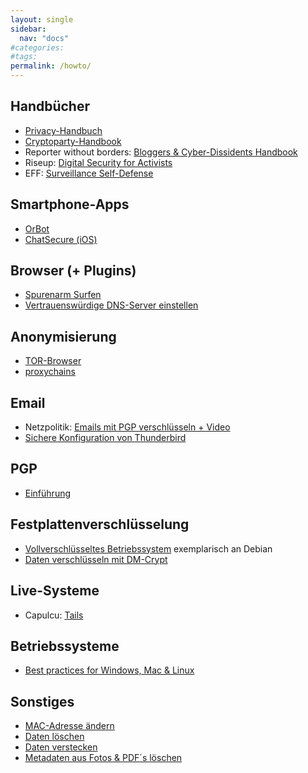 ```yaml
---
layout: single
sidebar:
  nav: "docs"
#categories:
#tags:
permalink: /howto/
---
```


## Handbücher
+ <a href="https://www.privacy-handbuch.de/download/privacy-handbuch.pdf">Privacy-Handbuch</a>
+ <a href="https://www.cryptoparty.in/learn/handbook" target="_blank">Cryptoparty-Handbook</a>
+ Reporter without borders: <a href="http://www.rsf.org/IMG/pdf/Bloggers_Handbook2.pdf">Bloggers & Cyber-Dissidents Handbook</a>
+ Riseup: <a href="https://riseup.net/en/security/resources" target="_blank">Digital Security for Activists</a>
+ EFF: <a href="https://ssd.eff.org/" target="_blank">Surveillance Self-Defense</a>

## Smartphone-Apps
+ <a href="https://orbot.app/" target="_blank">OrBot</a>
+ <a href="https://chatsecure.org/" target="_blank">ChatSecure (iOS)</a>

## Browser (+ Plugins)
+ <a href="https://www.privacy-handbuch.de/handbuch_21.htm" target="_blank">Spurenarm Surfen</a>
+ <a href="https://www.privacy-handbuch.de/handbuch_93.htm" target="_blank">Vertrauenswürdige DNS-Server einstellen</a>

## Anonymisierung
+ <a href="https://www.privacy-handbuch.de/handbuch_24a.htm" target="_blank">TOR-Browser</a>
+ <a href="https://www.privacy-handbuch.de/handbuch_24t.htm" target="_blank">proxychains</a>

## Email
+ Netzpolitik: <a href="https://netzpolitik.org/2013/anleitung-so-verschlusselt-ihr-eure-e-mails-mit-pgp/" target="_blank">Emails mit PGP verschlüsseln + Video</a>
+ <a href="https://www.privacy-handbuch.de/handbuch_31d.htm" target="_blank">Sichere Konfiguration von Thunderbird</a>

## PGP
+ <a href="http://einklich.net/anleitung/pgp2.htm" target="_blank">Einführung </a>

## Festplattenverschlüsselung
+ <a href="https://curius.de/verschluesselung/luks-betriebssystem-verschluesseln/" target="_blank">Vollverschlüsseltes Betriebssystem</a> exemplarisch an Debian
+ <a href="https://www.privacy-handbuch.de/handbuch_37a.htm" target="_blank">Daten verschlüsseln mit DM-Crypt</a>

## Live-Systeme
+ Capulcu: <a href="https://capulcu.blackblogs.org/bandi/" target="_blank">Tails</a>

## Betriebssysteme
+ <a href="https://privacy.sexy">Best practices for Windows, Mac & Linux</a>

## Sonstiges
+ <a href="http://www.easy-network.de/mac-adresse-unter-linux-aendern.html" target="_blank">MAC-Adresse ändern</a>
+ <a href="https://www.privacy-handbuch.de/handbuch_42.htm" target="_blank">Daten löschen</a>
+ <a href="https://www.privacy-handbuch.de/handbuch_41.htm" target="_blank">Daten verstecken</a>
+ <a href="https://www.privacy-handbuch.de/handbuch_43.htm" target="_blank">Metadaten aus Fotos & PDF´s löschen</a>


